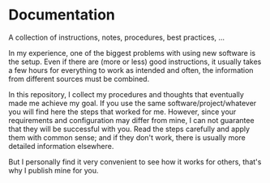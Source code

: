 # Documentation
A collection of instructions, notes, procedures, best practices, ...

In my experience, one of the biggest problems with using new software is the setup.
Even if there are (more or less) good instructions, it usually takes a few hours for everything to work as intended and often, the information from different sources must be combined.

In this repository, I collect my procedures and thoughts that eventually made me achieve my goal.
If you use the same software/project/whatever you will find here the steps that worked for me.
However, since your requirements and configuration may differ from mine, I can not guarantee that they will be successful with you.
Read the steps carefully and apply them with common sense; and if they don't work, there is usually more detailed information elsewhere.

But I personally find it very convenient to see how it works for others, that's why I publish mine for you.

